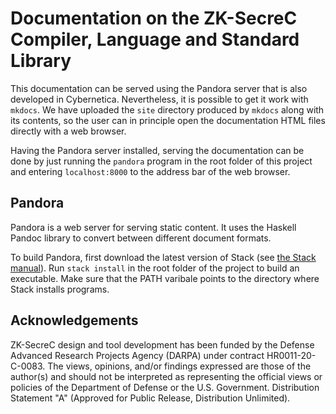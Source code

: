 # Documentation on the ZK-SecreC Compiler, Language and Standard Library

This documentation can be served using the Pandora server that is also developed in Cybernetica. Nevertheless, it is possible to get it work with `mkdocs`. We have uploaded the `site` directory produced by `mkdocs` along with its contents, so the user can in principle open the documentation HTML files directly with a web browser.

Having the Pandora server installed, serving the documentation can be done by just running the `pandora` program in the root folder of this project and entering `localhost:8000` to the address bar of the web browser.

## Pandora

Pandora is a web server for serving static content. It uses the Haskell Pandoc library to convert between different document formats.

To build Pandora, first download the latest version of Stack (see [the Stack manual](https://docs.haskellstack.org/en/stable/README/#how-to-install)). Run `stack install` in the root folder of the project to build an executable. Make sure that the PATH varibale points to the directory where Stack installs programs.

## Acknowledgements

ZK-SecreC design and tool development has been funded by the Defense Advanced Research Projects Agency (DARPA) under contract HR0011-20-C-0083. The views, opinions, and/or findings expressed are those of the author(s) and should not be interpreted as representing the official views or policies of the Department of Defense or the U.S. Government. Distribution Statement "A" (Approved for Public Release, Distribution Unlimited).

